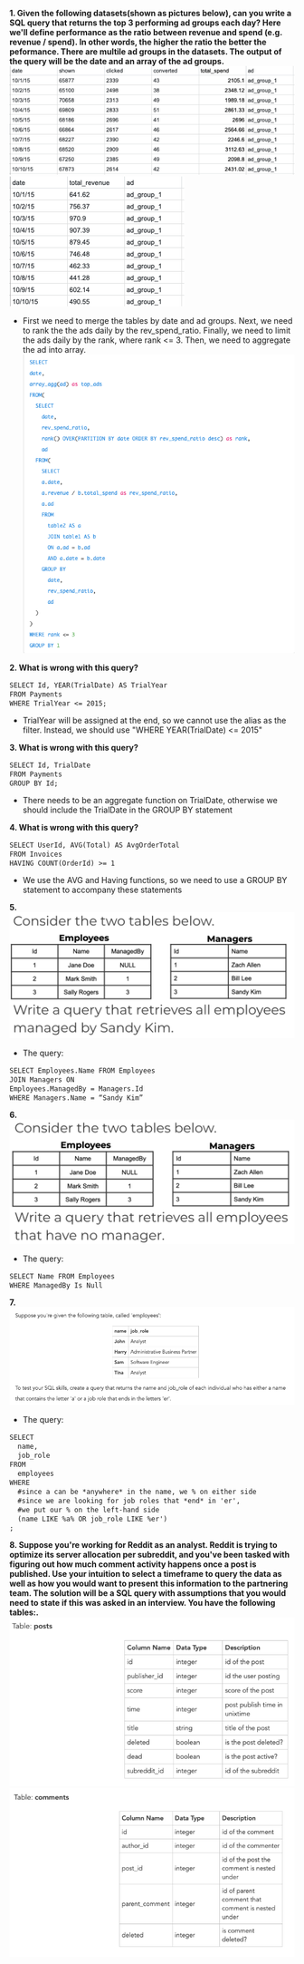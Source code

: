 **1. Given the following datasets(shown as pictures below), can you write a SQL query that returns the top 3 performing ad groups each day?
Here we'll define performance as the ratio between revenue and spend (e.g. revenue / spend). In other words, the higher the ratio the better the peformance. There are multile ad groups in the datasets. The output of the query will be the date and an array of the ad groups.**
![table_1](Q1_table1.png) 
![table_2](Q1_table2.png)
* First we need to merge the tables by date and ad groups. Next, we need to rank the the ads daily by the rev_spend_ratio. Finally, we need to limit the ads daily by the rank, where rank <= 3. Then, we need to aggregate the ad into array.
![Q1_Solution](Q1_Solution.png)

**2. What is wrong with this query?**
```
SELECT Id, YEAR(TrialDate) AS TrialYear 
FROM Payments
WHERE TrialYear <= 2015;
```
* TrialYear will be assigned at the end, so we cannot use the alias as the filter. Instead, we should use "WHERE YEAR(TrialDate) <= 2015"

**3. What is wrong with this query?**
```
SELECT Id, TrialDate 
FROM Payments
GROUP BY Id;
```
* There needs to be an aggregate function on TrialDate, otherwise we should include the TrialDate in the GROUP BY statement

**4. What is wrong with this query?**
```
SELECT UserId, AVG(Total) AS AvgOrderTotal
FROM Invoices
HAVING COUNT(OrderId) >= 1
```
* We use the AVG and Having functions, so we need to use a GROUP BY statement to accompany these statements

**5.**
![Q5_Question](Q5_Question.png)
* The query:
```
SELECT Employees.Name FROM Employees
JOIN Managers ON 
Employees.ManagedBy = Managers.Id
WHERE Managers.Name = “Sandy Kim”
```

**6.**
![Q6_Question](Q6_Question.png)
* The query:
```
SELECT Name FROM Employees
WHERE ManagedBy Is Null
```

**7.**
![Q7_Question](Q7_Question.png)
* The query:
```
SELECT
  name,
  job_role
FROM 
  employees
WHERE    
  #since a can be *anywhere* in the name, we % on either side
  #since we are looking for job roles that *end* in 'er', 
  #we put our % on the left-hand side
  (name LIKE %a% OR job_role LIKE %er')
;
```

**8. Suppose you're working for Reddit as an analyst. Reddit is trying to optimize its server allocation per subreddit, and you've been tasked with figuring out how much comment activity happens once a post is published.
Use your intuition to select a timeframe to query the data as well as how you would want to present this information to the partnering team. The solution will be a SQL query with assumptions that you would need to state if this was asked in an interview. You have the following tables:.**
![table_1](Q8_table1.png) 
![table_2](Q8_table2.png)
